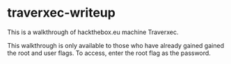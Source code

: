 # traverxec-writeup
This is a walkthrough of hackthebox.eu machine Traverxec. 

This walkthrough is only available to those who have already gained gained the root and user flags.
To access, enter the root flag as the password.
